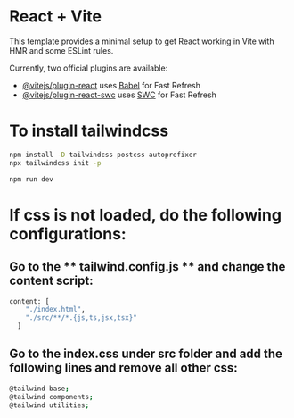 # React + Vite

This template provides a minimal setup to get React working in Vite with HMR and some ESLint rules.

Currently, two official plugins are available:

- [@vitejs/plugin-react](https://github.com/vitejs/vite-plugin-react/blob/main/packages/plugin-react/README.md) uses [Babel](https://babeljs.io/) for Fast Refresh
- [@vitejs/plugin-react-swc](https://github.com/vitejs/vite-plugin-react-swc) uses [SWC](https://swc.rs/) for Fast Refresh

# To install tailwindcss
```bash
npm install -D tailwindcss postcss autoprefixer
npx tailwindcss init -p
```

```bash
npm run dev
```



# If css is not loaded, do the following configurations:
## Go to the ** tailwind.config.js ** and change the content script:
```bash
content: [
    "./index.html",
    "./src/**/*.{js,ts,jsx,tsx}"
  ]
```

## Go to the index.css under src folder and add the following lines and remove all other css:
```bash
@tailwind base;
@tailwind components;
@tailwind utilities;
```